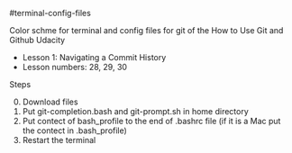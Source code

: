 #terminal-config-files

Color schme for terminal and config files for git of the How to Use Git and Github Udacity 

* Lesson 1: Navigating a Commit History
* Lesson numbers: 28, 29, 30

Steps 

0. Download files 
1. Put git-completion.bash and git-prompt.sh in home directory
2. Put contect of bash_profile to the end of .bashrc file (if it is a Mac put the contect in .bash_profile)
3. Restart the terminal


